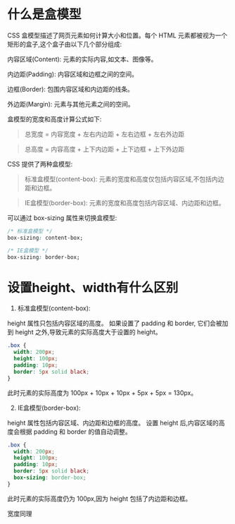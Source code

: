 # 什么是盒模型

CSS 盒模型描述了网页元素如何计算大小和位置。每个 HTML 元素都被视为一个矩形的盒子,这个盒子由以下几个部分组成:

内容区域(Content): 元素的实际内容,如文本、图像等。

内边距(Padding): 内容区域和边框之间的空间。

边框(Border): 包围内容区域和内边距的线条。

外边距(Margin): 元素与其他元素之间的空间。

盒模型的宽度和高度计算公式如下:

>总宽度 = 内容宽度 + 左右内边距 + 左右边框 + 左右外边距

>总高度 = 内容高度 + 上下内边距 + 上下边框 + 上下外边距

CSS 提供了两种盒模型:

>标准盒模型(content-box): 元素的宽度和高度仅包括内容区域,不包括内边距和边框。

>IE盒模型(border-box): 元素的宽度和高度包括内容区域、内边距和边框。

可以通过 box-sizing 属性来切换盒模型:

```css
/* 标准盒模型 */
box-sizing: content-box;

/* IE盒模型 */
box-sizing: border-box;

```
# 设置height、width有什么区别

1. 标准盒模型(content-box):

height 属性只包括内容区域的高度。
如果设置了 padding 和 border, 它们会被加到 height 之外,导致元素的实际高度大于设置的 height。

```css
.box {
  width: 200px;
  height: 100px;
  padding: 10px;
  border: 5px solid black;
}
```
此时元素的实际高度为 100px + 10px + 10px + 5px + 5px = 130px。

2. IE盒模型(border-box):

height 属性包括内容区域、内边距和边框的高度。
设置 height 后,内容区域的高度会根据 padding 和 border 的值自动调整。

```css
.box {
  width: 200px;
  height: 100px;
  padding: 10px;
  border: 5px solid black;
  box-sizing: border-box;
}
```
此时元素的实际高度仍为 100px,因为 height 包括了内边距和边框。

宽度同理
